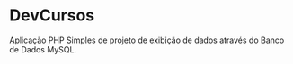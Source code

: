 # DevCursos

Aplicação PHP Simples de projeto de exibição de dados através do Banco de Dados MySQL.


